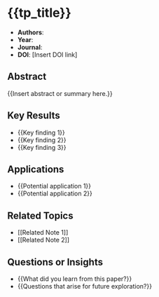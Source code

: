 # {{tp_title}}

- **Authors**: 
- **Year**: 
- **Journal**: 
- **DOI**: [Insert DOI link]

## Abstract
{{Insert abstract or summary here.}}

## Key Results
- {{Key finding 1}}
- {{Key finding 2}}
- {{Key finding 3}}

## Applications
- {{Potential application 1}}
- {{Potential application 2}}

## Related Topics
- [[Related Note 1]]
- [[Related Note 2]]

## Questions or Insights
- {{What did you learn from this paper?}}
- {{Questions that arise for future exploration?}}
